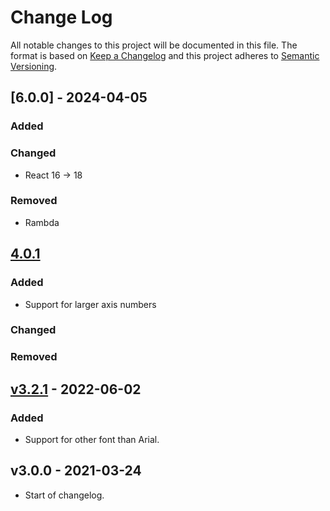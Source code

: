 # Change Log

All notable changes to this project will be documented in this file. The format is based on [Keep a Changelog](http://keepachangelog.com/) and this project adheres to [Semantic Versioning](http://semver.org/).

## [6.0.0] - 2024-04-05

### Added

### Changed

- React 16 -> 18

### Removed

- Rambda

## [4.0.1](https://github.com/promaster-sdk/property/compare/abstract-chart@3.2.3...master)

### Added

- Support for larger axis numbers

### Changed

### Removed

## [v3.2.1](https://github.com/promaster-sdk/property/compare/abstract-chart@3.0.0...abstract-chart@3.2.1) - 2022-06-02

### Added

- Support for other font than Arial.

## v3.0.0 - 2021-03-24

- Start of changelog.
